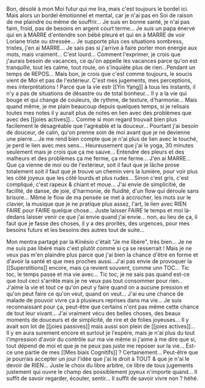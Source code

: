 Bon, désolé à mon Moi futur qui me lira, mais c'est toujours le bordel ici. Mais alors un bordel émotionnel et mental, car je n'ai pas en Soi de raison de me plaindre ou même de souffrir... Je suis en bonne santé, je n'ai pas faim, froid, pas de besoins en argent court terme... 
Je suis un papa énervé qui en à MARRE d'entendre son bébé pleuré et qui en à MARRE de voir Loriane triste ou stressée... Je supporte plus ces situations sombress, tristes, j'en ai MARRE... Je sais pas si j'arrive à faire porter mon énergie aux mots, mais vraiment... C'est lourd... Comment l'exprimer, je crois que j'aurais besoin de vacances, ce qu'on appelle les vacances parce qu'on est tranquille, tout les calme, tout roule, on s'inquiète plus de rien...Pendant un temps de REPOS...
Mais bon, je crois que c'est comme toujours, le soucis vient de Moi et pas de l'extérieur. C'est mes jugements, mes perceptions, mes interprétations ! Parce que la vie estr [[Yin Yang]] à tous les instants, il n'y a pas de situations de désastre ou de total bonheur... Il y a la vie qui bouge et qui change de couleurs, de rythme, de texture, d'harmonie... Mais quand même, je me plain beaucoup depuis quelques temps, si je relisais toutes mes notes il y aurait plus de notes en lien avec des problèmes que avec des [[joies actives]]... Comme si mon regard trouvait bien plus facilement le désagréable que l'agréable et la douceur... Pourtant j'ai besoin de douceur, de calin, qu'on prenne soin de moi avant que je ne devienne une pierre...
Je me rend bien compte que je n'ai plus de lien avec le touché, je perd le lien avec mes sens... Heureusement que j'ai le yoga, 30 minutes seulement mais je crois que ça me sauve... Entendre des pleurs et des malheurs et des problèmes ça me ferme, ça me ferme... J'en ai MARRE... Que ça vienne de moi ou de l'extérieur, soit il faut que je lâche prose totalement soit il faut que je trouve un chemin vers la lumière, pour voir plus les côté joyeux que les côté lourds et plus rudes... Sinon c'est gris, c'est compliqué, c'est rapeux & chiant et moue... J'ai envie de simplicitié, de facilité, de danse, de joie, d'harmonie, de fluidité, d'un flow qui déroule sans brisure... Même le flow de ma pensée se met à accrocher, les mots sur le clavier, la musique que je ne pratique plus assez, l'art, le lien avec RIEN FAIRE pour FAIRE quelque chose... Juste laisser FAIRE le temps et moi là-dedans laisser venir ce que j'ai envie quand j'ai envie... non, au lieu de ça, il faut que je fasse des choses, il y a des prorités, des urgences, pour mes besoins futurs et les besoins des autres tout de suite...

Mon mentra partagé par la Kinésio c'était "Je me libère", très bien... Je ne me suis pas libéré mais c'est plutôt comme si ça se resserrait ! Mais je ne veux pas m'en plaindre plus parce que j'ai bien la chance d'être en forme et d'avoir la santé et que mes proches aussi...J'ai pas envie de provoquer la [[Superstitions]] encore, mais ça revient souvent, comme unn TOC... Tic toc, le temps passe et ma vie avec... Tic toc, je ne sais pas quand est-ce que tout ceci s'arrête mais je ne veux pas tout consommer pour rien.. J'aime la vie et tout ce qu'on peut y faire quand on a aucune pression et qu'on peut faire ce qu'on veut, quand on veut... J'ai eu une chance de malade de pouvoir vivre ça à plusieurs reprises dans ma vie... Je suis reconnaissant pour ça, peut-être que certains n'ont pas même cette chance de tout leur vivant... J'ai vraiment vécu des belles choses, des beaux moments de douceurs et de simplicité, de rire et de folies joyeuses... Il y avait son lot de [[joies passives]] mais aussi son plein de [[joies actives]]... Il y en aura surement encore et surtout je l'espère, mais je n'ai plus du tout l'impression d'avoir du contrôle sur ma vie même si j'aime à me dire que si, tout dépend de moi et que je ne peux pas juste me reposer sur la vie... Est-ce une partie de mes [[Mes biais Cognitifs]] ? Certainement... Peut-être que je pourrais accepter un jour l'idée que j'ai le droit à TOUT & que je n'ai le devoir de RIEN... Juste le choix du libre arbitre, ce libre de tous jugements justement qui ouvre le champ des possiblement joyeux n'importe quand... Il suffit de savoir regarder, écouter, sentir... Il suffit de savoir vivre non ? héhé.